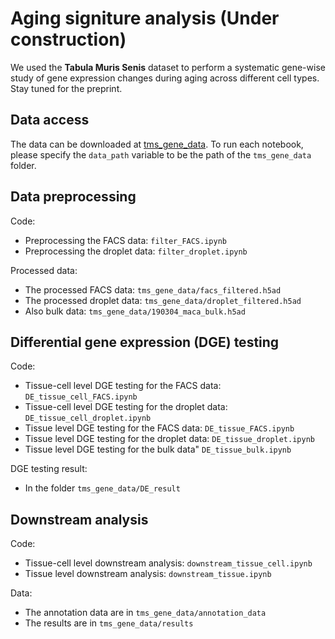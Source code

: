 # Aging signiture analysis (Under construction)

We used the **Tabula Muris Senis** dataset to perform a systematic gene-wise study of gene expression changes during aging across different cell types. Stay tuned for the preprint. 

## Data access

The data can be downloaded at [tms_gene_data](https://figshare.com/articles/tms_gene_data/11413869). To run each notebook, please specify the `data_path` variable to be the path of the `tms_gene_data` folder. 

## Data preprocessing 
Code: 
- Preprocessing the FACS data: `filter_FACS.ipynb`
- Preprocessing the droplet data: `filter_droplet.ipynb`

Processed data: 
- The processed FACS data: `tms_gene_data/facs_filtered.h5ad` 
- The processed droplet data: `tms_gene_data/droplet_filtered.h5ad`
- Also bulk data: `tms_gene_data/190304_maca_bulk.h5ad`

## Differential gene expression (DGE) testing

Code: 
- Tissue-cell level DGE testing for the FACS data: `DE_tissue_cell_FACS.ipynb`
- Tissue-cell level DGE testing for the droplet data: `DE_tissue_cell_droplet.ipynb`
- Tissue level DGE testing for the FACS data: `DE_tissue_FACS.ipynb`
- Tissue level DGE testing for the droplet data: `DE_tissue_droplet.ipynb `
- Tissue level DGE testing for the bulk data" `DE_tissue_bulk.ipynb`

DGE testing result: 
- In the folder `tms_gene_data/DE_result`

## Downstream analysis

Code: 
- Tissue-cell level downstream analysis: `downstream_tissue_cell.ipynb`
- Tissue level downstream analysis: `downstream_tissue.ipynb`

Data: 
- The annotation data are in `tms_gene_data/annotation_data`
- The results are in `tms_gene_data/results`
